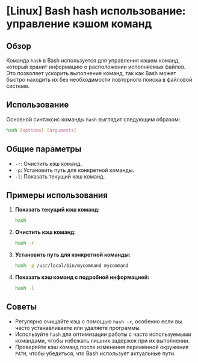 # [Linux] Bash hash использование: управление кэшом команд

## Обзор
Команда `hash` в Bash используется для управления кэшем команд, который хранит информацию о расположении исполняемых файлов. Это позволяет ускорить выполнение команд, так как Bash может быстро находить их без необходимости повторного поиска в файловой системе.

## Использование
Основной синтаксис команды `hash` выглядит следующим образом:

```bash
hash [options] [arguments]
```

## Общие параметры
- `-r`: Очистить кэш команд.
- `-p`: Установить путь для конкретной команды.
- `-l`: Показать текущий кэш команд.

## Примеры использования
1. **Показать текущий кэш команд:**
   ```bash
   hash
   ```

2. **Очистить кэш команд:**
   ```bash
   hash -r
   ```

3. **Установить путь для конкретной команды:**
   ```bash
   hash -p /usr/local/bin/mycommand mycommand
   ```

4. **Показать кэш команд с подробной информацией:**
   ```bash
   hash -l
   ```

## Советы
- Регулярно очищайте кэш с помощью `hash -r`, особенно если вы часто устанавливаете или удаляете программы.
- Используйте `hash` для оптимизации работы с часто используемыми командами, чтобы избежать лишних задержек при их выполнении.
- Проверяйте кэш команд после изменения переменной окружения `PATH`, чтобы убедиться, что Bash использует актуальные пути.